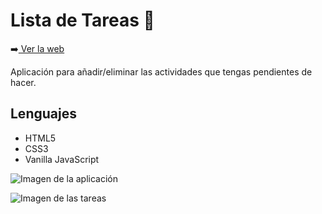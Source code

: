 # Lista de Tareas 📝

➡️[ Ver la web](https://beaps.github.io/todo-list/)

Aplicación para añadir/eliminar las actividades que tengas pendientes de hacer.

## Lenguajes

- HTML5
- CSS3
- Vanilla JavaScript

![Imagen de la aplicación](https://i.ibb.co/p2cktrb/Captura-de-pantalla-2019-05-18-a-las-13-49-56.png)

![Imagen de las tareas](https://i.ibb.co/8XVqQGQ/Captura-de-pantalla-2019-05-18-a-las-15-37-26.png)
